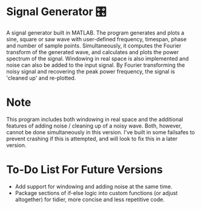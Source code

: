 # Signal Generator 🎛️

A signal generator built in MATLAB. The program generates and plots a sine, square or saw wave with user-defined frequency, timespan, phase and number of sample points. Simultaneously, it computes the Fourier transform of the generated wave, and calculates and plots the power spectrum of the signal. Windowing in real space is also implemented and noise can also be added to the input signal. By Fourier transforming the noisy signal and recovering the peak power frequency, the signal is 'cleaned up' and re-plotted.

# Note

This program includes both windowing in real space and the additional features of adding noise / cleaning up of a noisy wave. Both, however, cannot be done simultaneously in this version. I've built in some failsafes to prevent crashing if this is attempted, and will look to fix this in a later version.

# To-Do List For Future Versions

* Add support for windowing and adding noise at the same time.
* Package sections of if-else logic into custom functions (or adjust altogether) for tidier, more concise and less repetitive code.
